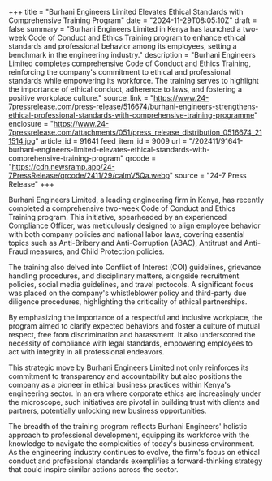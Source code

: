 +++
title = "Burhani Engineers Limited Elevates Ethical Standards with Comprehensive Training Program"
date = "2024-11-29T08:05:10Z"
draft = false
summary = "Burhani Engineers Limited in Kenya has launched a two-week Code of Conduct and Ethics Training program to enhance ethical standards and professional behavior among its employees, setting a benchmark in the engineering industry."
description = "Burhani Engineers Limited completes comprehensive Code of Conduct and Ethics Training, reinforcing the company's commitment to ethical and professional standards while empowering its workforce. The training serves to highlight the importance of ethical conduct, adherence to laws, and fostering a positive workplace culture."
source_link = "https://www.24-7pressrelease.com/press-release/516674/burhani-engineers-strengthens-ethical-professional-standards-with-comprehensive-training-programme"
enclosure = "https://www.24-7pressrelease.com/attachments/051/press_release_distribution_0516674_211514.jpg"
article_id = 91641
feed_item_id = 9009
url = "/202411/91641-burhani-engineers-limited-elevates-ethical-standards-with-comprehensive-training-program"
qrcode = "https://cdn.newsramp.app/24-7PressRelease/qrcode/2411/29/calmV5Qa.webp"
source = "24-7 Press Release"
+++

<p>Burhani Engineers Limited, a leading engineering firm in Kenya, has recently completed a comprehensive two-week Code of Conduct and Ethics Training program. This initiative, spearheaded by an experienced Compliance Officer, was meticulously designed to align employee behavior with both company policies and national labor laws, covering essential topics such as Anti-Bribery and Anti-Corruption (ABAC), Antitrust and Anti-Fraud measures, and Child Protection policies.</p><p>The training also delved into Conflict of Interest (COI) guidelines, grievance handling procedures, and disciplinary matters, alongside recruitment policies, social media guidelines, and travel protocols. A significant focus was placed on the company's whistleblower policy and third-party due diligence procedures, highlighting the criticality of ethical partnerships.</p><p>By emphasizing the importance of a respectful and inclusive workplace, the program aimed to clarify expected behaviors and foster a culture of mutual respect, free from discrimination and harassment. It also underscored the necessity of compliance with legal standards, empowering employees to act with integrity in all professional endeavors.</p><p>This strategic move by Burhani Engineers Limited not only reinforces its commitment to transparency and accountability but also positions the company as a pioneer in ethical business practices within Kenya's engineering sector. In an era where corporate ethics are increasingly under the microscope, such initiatives are pivotal in building trust with clients and partners, potentially unlocking new business opportunities.</p><p>The breadth of the training program reflects Burhani Engineers' holistic approach to professional development, equipping its workforce with the knowledge to navigate the complexities of today's business environment. As the engineering industry continues to evolve, the firm's focus on ethical conduct and professional standards exemplifies a forward-thinking strategy that could inspire similar actions across the sector.</p>